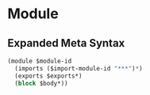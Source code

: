 # Module

## Expanded Meta Syntax

```lisp
(module $module-id
  (imports ($import-module-id "***")*)
  (exports $exports*)
  (block $body*))
```
